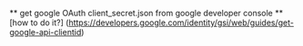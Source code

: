 ** get google OAuth client_secret.json from google developer console **
[how to do it?] (https://developers.google.com/identity/gsi/web/guides/get-google-api-clientid)

